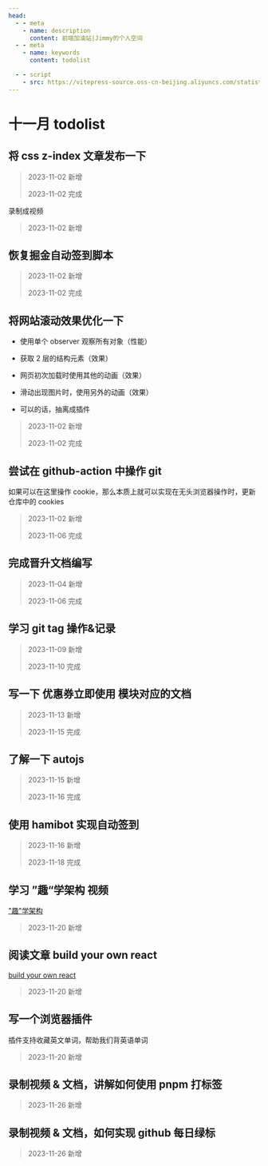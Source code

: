 ```yaml
---
head:
  - - meta
    - name: description
      content: 前端加油站|Jimmy的个人空间
  - - meta
    - name: keywords
      content: todolist

  - - script
    - src: https://vitepress-source.oss-cn-beijing.aliyuncs.com/statistics.js
---
```


# 十一月 todolist

## 将 css z-index 文章发布一下

> 2023-11-02 新增
>
> 2023-11-02 完成

录制成视频

> 2023-11-02 新增

## 恢复掘金自动签到脚本

> 2023-11-02 新增
>
> 2023-11-02 完成

## 将网站滚动效果优化一下

- 使用单个 observer 观察所有对象（性能）

- 获取 2 层的结构元素（效果）

- 网页初次加载时使用其他的动画（效果）

- 滑动出现图片时，使用另外的动画（效果）

- 可以的话，抽离成插件

> 2023-11-02 新增
>
> 2023-11-02 完成

## 尝试在 github-action 中操作 git

如果可以在这里操作 cookie，那么本质上就可以实现在无头浏览器操作时，更新仓库中的 cookies

> 2023-11-02 新增
>
> 2023-11-06 完成

## 完成晋升文档编写

> 2023-11-04 新增
>
> 2023-11-06 完成

## 学习 git tag 操作&记录

> 2023-11-09 新增
>
> 2023-11-10 完成

## 写一下 优惠券立即使用 模块对应的文档

> 2023-11-13 新增
>
> 2023-11-15 完成

## 了解一下 autojs

> 2023-11-15 新增
>
> 2023-11-16 完成

## 使用 hamibot 实现自动签到

> 2023-11-16 新增
>
> 2023-11-18 完成

## 学习 ”趣“学架构 视频

["趣"学架构](https://www.bilibili.com/video/BV1mw411X7ZK/?spm_id_from=333.1007.top_right_bar_window_default_collection.content.click)

> 2023-11-20 新增

## 阅读文章 build your own react

[build your own react](https://pomb.us/build-your-own-react/)

> 2023-11-20 新增

## 写一个浏览器插件

插件支持收藏英文单词，帮助我们背英语单词

> 2023-11-20 新增

## 录制视频 & 文档，讲解如何使用 pnpm 打标签

> 2023-11-26 新增

## 录制视频 & 文档，如何实现 github 每日绿标

> 2023-11-26 新增
